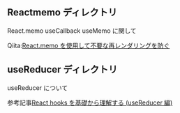 ## Reactmemo ディレクトリ

React.memo useCallback useMemo に関して

Qiita:[React.memo を使用して不要な再レンダリングを防ぐ
](https://qiita.com/ToaruEngineer/items/065db216b8ca19026dfe)

## useReducer ディレクトリ

useReducer について

参考記事[React hooks を基礎から理解する (useReducer 編)
](https://qiita.com/seira/items/2fbad56e84bda885c84c)
